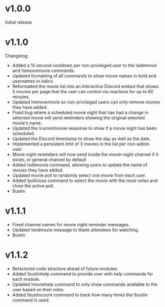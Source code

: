# v1.0.0
Initial release

# v1.1.0
Changelog:
- Added a 15 second cooldown per non-privileged user to the !addmovie and !removemovie commands.
- Updated formatting of all commands to show movie names in bold and usernames in italics.
- Reformatted the movie list into an interactive Discord embed that shows 5 movies per page that the user can control via reactions for up to 60 minutes.
- Updated !removemovie so non-privileged users can only remove movies they have added.
- Fixed bug where a scheduled movie night that has had a change in selected movie will send reminders showing the original selected movie's name.
- Updated the !currentmovie response to show if a movie night has been scheduled.
- Updated the Discord timestamp to show the day as well as the date.
- Implemented a persistent limit of 3 movies in the list per non-admin user.
- Movie night reminders will now send inside the movie-night channel if it exists, or general channel by default
- Added !editmovie command, allowing users to update the name of movies they have added.
- Updated movie poll to randomly select one movie from each user.
- Added !pollclose command to select the movie with the most votes and close the active poll.
- Bustin

# v1.1.1
- Fixed channel names for movie night reminder messages.
- Updated !endmovie message to thank attendees for watching.
- Bustin

# v1.1.2
- Refactored code structure ahead of future modules.
- Added !bustinhelp command to provide user with help commands for each module.
- Updated !moviehelp command to only show commands available to the user based on their roles.
- Added !bustincount command to track how many times the !bustin command is used.